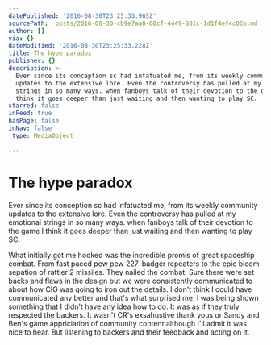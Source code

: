 ```yaml
---
datePublished: '2016-08-30T23:25:33.965Z'
sourcePath: _posts/2016-08-30-cb9e7aa0-60cf-4449-881c-1d1f4ef4c06b.md
author: []
via: {}
dateModified: '2016-08-30T23:25:33.228Z'
title: The hype paradox
publisher: {}
description: >-
  Ever since its conception sc had infatuated me, from its weekly community
  updates to the extensive lore. Even the controversy has pulled at my emotional
  strings in so many ways. when fanboys talk of their devotion to the game I
  think it goes deeper than just waiting and then wanting to play SC.
starred: false
inFeed: true
hasPage: false
inNav: false
_type: MediaObject

---
```

# The hype paradox

Ever since its conception sc had infatuated me, from its weekly community updates to the extensive lore. Even the controversy has pulled at my emotional strings in so many ways. when fanboys talk of their devotion to the game I think it goes deeper than just waiting and then wanting to play SC.

What initially got me hooked was the incredible promis of great spaceship combat. From fast paced pew pew 227-badger repeaters to the epic bloom sepation of rattler 2 missiles. They nailed the combat. Sure there were set backs and flaws in the design but we were consistently communicated to about how CIG was going to iron out the details. I don't think I could have communicated any better and that's what surprised me. I was being shown something that I didn't have any idea how to do. It was as if they truly respected the backers. It wasn't CR's exsahustive thank yous or Sandy and Ben's game appriciation of community content although I'll admit it was nice to hear. But listening to backers and their feedback and acting on it.